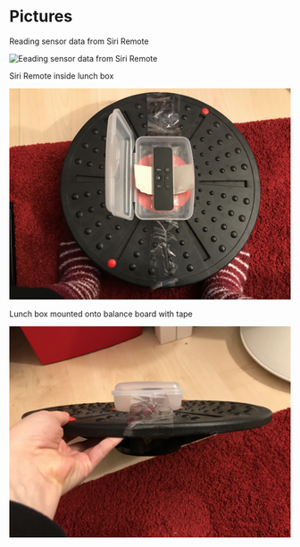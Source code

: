 # Pictures

Reading sensor data from Siri Remote

![Eeading sensor data from Siri Remote](siri-remote-accelerometer.jpg)

Siri Remote inside lunch box

![Siri Remote inside a lunch box](siri-remote-in-a-lunchbox.jpg)

Lunch box mounted onto balance board with tape

![Lunch box mounted onto the balance board with tape](lunchbox-on-balance-board.jpg)
